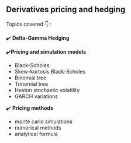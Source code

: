 ## Derivatives pricing and hedging

Topics covered 👇 : 

✔️ **Delta-Gamma Hedging**

✔️**Pricing and simulation models**

- Black-Scholes
- Skew-kurtosis Black-Scholes
- Binomial tree
- Trinomial tree
- Heston stochastic volatility
- GARCH variations

✔️ **Pricing methods**
- monte carlo simulations
- numerical methods
- analytical formula



